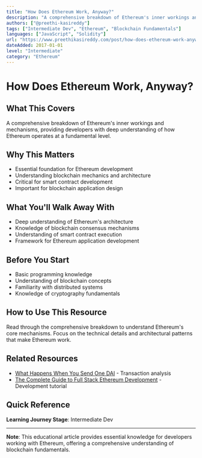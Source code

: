 ```yaml
---
title: "How Does Ethereum Work, Anyway?"
description: "A comprehensive breakdown of Ethereum's inner workings and mechanisms"
authors: ["@preethi-kasireddy"]
tags: ["Intermediate Dev", "Ethereum", "Blockchain Fundamentals"]
languages: ["JavaScript", "Solidity"]
url: "https://www.preethikasireddy.com/post/how-does-ethereum-work-anyway"
dateAdded: 2017-01-01
level: "Intermediate"
category: "Ethereum"
---
```


# How Does Ethereum Work, Anyway?

## What This Covers

A comprehensive breakdown of Ethereum's inner workings and mechanisms, providing developers with deep understanding of how Ethereum operates at a fundamental level.

## Why This Matters

- Essential foundation for Ethereum development
- Understanding blockchain mechanics and architecture
- Critical for smart contract development
- Important for blockchain application design

## What You'll Walk Away With

- Deep understanding of Ethereum's architecture
- Knowledge of blockchain consensus mechanisms
- Understanding of smart contract execution
- Framework for Ethereum application development

## Before You Start

- Basic programming knowledge
- Understanding of blockchain concepts
- Familiarity with distributed systems
- Knowledge of cryptography fundamentals

## How to Use This Resource

Read through the comprehensive breakdown to understand Ethereum's core mechanisms. Focus on the technical details and architectural patterns that make Ethereum work.

## Related Resources

- [What Happens When You Send One DAI](https://www.notonlyowner.com/learn/what-happens-when-you-send-one-dai) - Transaction analysis
- [The Complete Guide to Full Stack Ethereum Development](https://www.freecodecamp.org/news/full-stack-ethereum-development/) - Development tutorial

## Quick Reference

**Learning Journey Stage**: Intermediate Dev

---

**Note**: This educational article provides essential knowledge for developers working with Ethereum, offering a comprehensive understanding of blockchain fundamentals. 